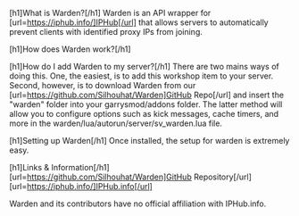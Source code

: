 [h1]What is Warden?[/h1]
Warden is an API wrapper for [url=https://iphub.info/]IPHub[/url] that allows servers to automatically prevent clients with identified proxy IPs from joining.

[h1]How does Warden work?[/h1]

[h1]How do I add Warden to my server?[/h1]
There are two mains ways of doing this. One, the easiest, is to add this workshop item to your server. Second, however, is to download Warden from our [url=https://github.com/Silhouhat/Warden]GitHub Repo[/url] and insert the "warden" folder into your garrysmod/addons folder. The latter method will allow you to configure options such as kick messages, cache timers, and more in the warden/lua/autorun/server/sv_warden.lua file.

[h1]Setting up Warden[/h1]
Once installed, the setup for warden is extremely easy.

[h1]Links & Information[/h1]
[url=https://github.com/Silhouhat/Warden]GitHub Repository[/url]
[url=https://iphub.info/]IPHub.info[/url]

Warden and its contributors have no official affiliation with IPHub.info.
